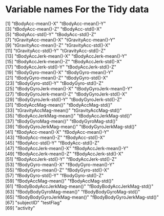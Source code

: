 # Variable names For the Tidy data

  [1] "tBodyAcc-mean()-X"           "tBodyAcc-mean()-Y"          
  [3] "tBodyAcc-mean()-Z"           "tBodyAcc-std()-X"           
  [5] "tBodyAcc-std()-Y"            "tBodyAcc-std()-Z"           
  [7] "tGravityAcc-mean()-X"        "tGravityAcc-mean()-Y"       
  [9] "tGravityAcc-mean()-Z"        "tGravityAcc-std()-X"        
 [11] "tGravityAcc-std()-Y"         "tGravityAcc-std()-Z"        
 [13] "tBodyAccJerk-mean()-X"       "tBodyAccJerk-mean()-Y"      
 [15] "tBodyAccJerk-mean()-Z"       "tBodyAccJerk-std()-X"       
 [17] "tBodyAccJerk-std()-Y"        "tBodyAccJerk-std()-Z"       
 [19] "tBodyGyro-mean()-X"          "tBodyGyro-mean()-Y"         
 [21] "tBodyGyro-mean()-Z"          "tBodyGyro-std()-X"          
 [23] "tBodyGyro-std()-Y"           "tBodyGyro-std()-Z"          
 [25] "tBodyGyroJerk-mean()-X"      "tBodyGyroJerk-mean()-Y"     
 [27] "tBodyGyroJerk-mean()-Z"      "tBodyGyroJerk-std()-X"      
 [29] "tBodyGyroJerk-std()-Y"       "tBodyGyroJerk-std()-Z"      
 [31] "tBodyAccMag-mean()"          "tBodyAccMag-std()"          
[33] "tGravityAccMag-mean()"       "tGravityAccMag-std()"       
 [35] "tBodyAccJerkMag-mean()"      "tBodyAccJerkMag-std()"      
 [37] "tBodyGyroMag-mean()"         "tBodyGyroMag-std()"         
 [39] "tBodyGyroJerkMag-mean()"     "tBodyGyroJerkMag-std()"     
 [41] "fBodyAcc-mean()-X"           "fBodyAcc-mean()-Y"          
 [43] "fBodyAcc-mean()-Z"           "fBodyAcc-std()-X"           
 [45] "fBodyAcc-std()-Y"            "fBodyAcc-std()-Z"           
 [47] "fBodyAccJerk-mean()-X"       "fBodyAccJerk-mean()-Y"      
 [49] "fBodyAccJerk-mean()-Z"       "fBodyAccJerk-std()-X"       
 [51] "fBodyAccJerk-std()-Y"        "fBodyAccJerk-std()-Z"       
 [53] "fBodyGyro-mean()-X"          "fBodyGyro-mean()-Y"         
 [55] "fBodyGyro-mean()-Z"          "fBodyGyro-std()-X"          
 [57] "fBodyGyro-std()-Y"           "fBodyGyro-std()-Z"          
 [59] "fBodyAccMag-mean()"          "fBodyAccMag-std()"          
 [61] "fBodyBodyAccJerkMag-mean()"  "fBodyBodyAccJerkMag-std()"  
 [63] "fBodyBodyGyroMag-mean()"     "fBodyBodyGyroMag-std()"     
 [65] "fBodyBodyGyroJerkMag-mean()" "fBodyBodyGyroJerkMag-std()" 
 [67] "subjectID"                   "testFlag"                   
 [69] "activity"
